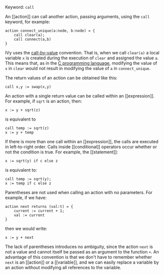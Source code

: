 Keyword: `call`

An [[action]] can call another action, passing arguments, using the `call` keyword, for example:

```
action connect_unique(a:node, b:node) = {
    call clear(a);
    call connect(a,b)
}
```
    
IVy uses the [call-by-value](https://en.wikipedia.org/wiki/Evaluation_strategy#Call_by_value) convention. That is, when we call `clear(a)` a local variable `x` is created during the execution of `clear` and assigned the value `a`. This means that, as in the [C programming language](https://en.wikipedia.org/wiki/C_(programming_language)), modifying the value of `x` in `clear` would not result in modifying the value of `a` in `connect_unique`.

The return values of an action can be obtained like this:

```
call x,y := swap(x,y)
```

An action with a single return value can be called within an [[expression]]. For example, if `sqrt` is an action, then:

```
x := y + sqrt(z)
```

is equivalent to

```
call temp := sqrt(z)
x := y + temp
```

If there is more than one call within an [[expression]], the calls are executed in left-to-right order. Calls inside [[conditional]] operators occur whether or not the condition is true. For example, the [[statement]]:

```
x := sqrt(y) if c else z
```
    
is equivalent to:

```
call temp := sqrt(y);
x := temp if c else z
```

Parentheses are not used when calling an action with no parameters. For example, if we have:

```
action next returns (val:t) = {
    current := current + 1;
    val := current
}
```

then we would write:

```
x := y + next
```

The lack of parentheses introduces no ambiguity, since the action `next` is not a value and cannot itself be passed as an argument to the function `+`. An advantage of this convention is that we don't have to remember whether `next` is an [[action]] or a [[variable]], and we can easily replace a variable by an action without modifying all references to the variable.
